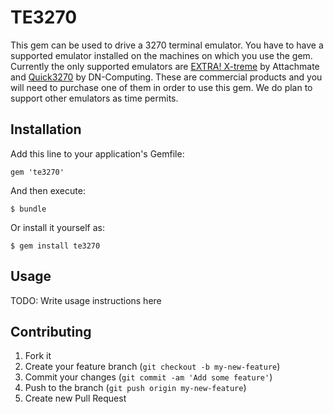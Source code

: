# TE3270

This gem can be used to drive a 3270 terminal emulator.  You have to have a supported emulator installed on the
machines on which you use the gem.  Currently the only supported emulators are
[EXTRA! X-treme](http://www.attachmate.com/Products/Terminal+Emulation/Extra/xtreme/extra-x-treme.htm) by
Attachmate and [Quick3270](http://www.dn-computing.com/Quick3270.htm) by DN-Computing.  These are commercial
products and you will need to purchase one of them in order to use this gem.  We do plan to support other
emulators as time permits.

## Installation

Add this line to your application's Gemfile:

    gem 'te3270'

And then execute:

    $ bundle

Or install it yourself as:

    $ gem install te3270

## Usage

TODO: Write usage instructions here

## Contributing

1. Fork it
2. Create your feature branch (`git checkout -b my-new-feature`)
3. Commit your changes (`git commit -am 'Add some feature'`)
4. Push to the branch (`git push origin my-new-feature`)
5. Create new Pull Request
